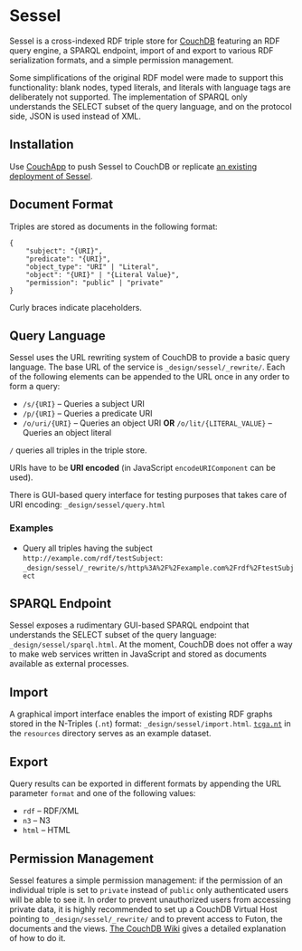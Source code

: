Sessel
======

Sessel is a cross-indexed RDF triple store for [CouchDB](http://couchdb.apache.org) featuring an RDF query engine, a SPARQL endpoint, import of and export to various RDF serialization formats, and a simple permission management.

Some simplifications of the original RDF model were made to support this functionality: blank nodes, typed literals, and literals with language tags are deliberately not supported. The implementation of SPARQL only understands the SELECT subset of the query language, and on the protocol side, JSON is used instead of XML.


Installation
------------

Use [CouchApp](http://couchapp.org) to push Sessel to CouchDB or replicate [an existing deployment of Sessel](http://agrueneberg.iriscouch.com/sessel/).


Document Format
---------------

Triples are stored as documents in the following format:

    {
        "subject": "{URI}",
        "predicate": "{URI}",
        "object_type": "URI" | "Literal",
        "object": "{URI}" | "{Literal Value}",
        "permission": "public" | "private"
    }

Curly braces indicate placeholders.


Query Language
--------------

Sessel uses the URL rewriting system of CouchDB to provide a basic query language. The base URL of the service is `_design/sessel/_rewrite/`.
Each of the following elements can be appended to the URL once in any order to form a query:

* `/s/{URI}` – Queries a subject URI
* `/p/{URI}` – Queries a predicate URI
* `/o/uri/{URI}` – Queries an object URI **OR** `/o/lit/{LITERAL_VALUE}` – Queries an object literal

`/` queries all triples in the triple store.

URIs have to be **URI encoded** (in JavaScript `encodeURIComponent` can be used).

There is GUI-based query interface for testing purposes that takes care of URI encoding: `_design/sessel/query.html`

### Examples

* Query all triples having the subject `http://example.com/rdf/testSubject`: `_design/sessel/_rewrite/s/http%3A%2F%2Fexample.com%2Frdf%2FtestSubject`


SPARQL Endpoint
---------------

Sessel exposes a rudimentary GUI-based SPARQL endpoint that understands the SELECT subset of the query language: `_design/sessel/sparql.html`.
At the moment, CouchDB does not offer a way to make web services written in JavaScript and stored as documents available as external processes.


Import
------

A graphical import interface enables the import of existing RDF graphs stored in the N-Triples (`.nt`) format: `_design/sessel/import.html`. [`tcga.nt`](http://www.ncbi.nlm.nih.gov/pubmed/20851208) in the `resources` directory serves as an example dataset.


Export
------

Query results can be exported in different formats by appending the URL parameter `format` and one of the following values:

* `rdf` – RDF/XML
* `n3` – N3
* `html` – HTML


Permission Management
---------------------

Sessel features a simple permission management: if the permission of an individual triple is set to `private` instead of `public` only authenticated users will be able to see it.
In order to prevent unauthorized users from accessing private data, it is highly recommended to set up a CouchDB Virtual Host pointing to `_design/sessel/_rewrite/` and to prevent access to Futon, the documents and the views. [The CouchDB Wiki](http://wiki.apache.org/couchdb/Virtual_Hosts) gives a detailed explanation of how to do it.
